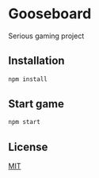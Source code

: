 # Gooseboard
Serious gaming project

## Installation

```bash
npm install
```

## Start game

```bash
npm start
```

## License
[MIT](https://choosealicense.com/licenses/mit/)